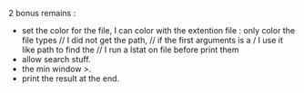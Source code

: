 


2 bonus remains : 
- set the color for the file, I can color with the extention file : 
    only color the file types 
    // I did not get the path, 
    // if the first arguments is a / I use it like path to find the 
    // I run a lstat on file before print them
- allow search stuff.
- the min window >. 
- print the result at the end.